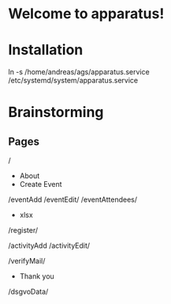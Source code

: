 # Welcome to apparatus!

# Installation

ln -s /home/andreas/ags/apparatus.service /etc/systemd/system/apparatus.service


# Brainstorming

## Pages

/
* About
* Create Event

/eventAdd
/eventEdit/<eventID>
/eventAttendees/<eventID>
* xlsx

/register/<tinylink>

/activityAdd
/activityEdit/<activityID>

/verifyMail/<mailVerificationToken>
* Thank you


/dsgvoData/<dsgvoToken>